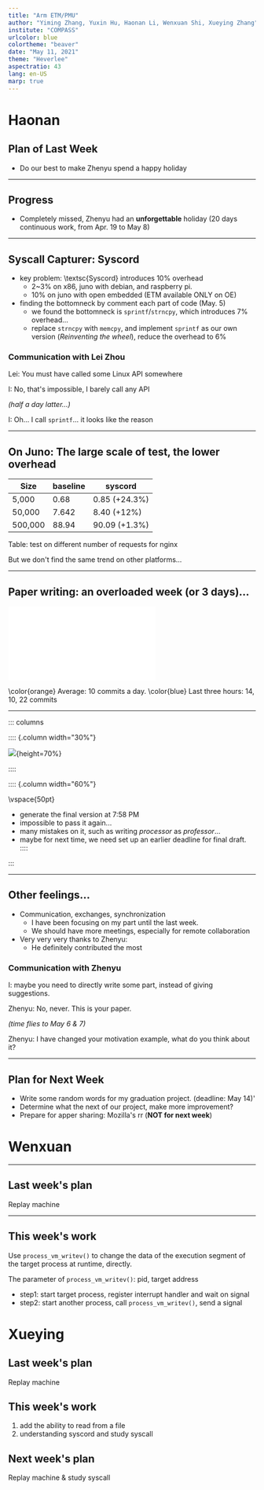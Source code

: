 ```yaml
---
title: "Arm ETM/PMU"
author: "Yiming Zhang, Yuxin Hu, Haonan Li, Wenxuan Shi, Xueying Zhang"
institute: "COMPASS"
urlcolor: blue
colortheme: "beaver"
date: "May 11, 2021"
theme: "Heverlee"
aspectratio: 43
lang: en-US
marp: true
---
```


# Haonan

## Plan of Last Week

-  Do our best to make Zhenyu spend a happy holiday

---

## Progress

- Completely missed, Zhenyu had an **unforgettable** holiday (20 days continuous work, from Apr. 19 to May 8) 

---

## Syscall Capturer: Syscord

- key problem: \textsc{Syscord} introduces 10% overhead 
  - 2~3% on x86, juno with debian, and raspberry pi.
  - 10% on juno with open embedded (ETM available ONLY on OE)
- finding the bottomneck by comment each part of code (May. 5)
  - we found the bottomneck is `sprintf`/`strncpy`, which introduces 7%  overhead...
  - replace `strncpy` with `memcpy`, and implement `sprintf` as our own version (*Reinventing the wheel*), reduce the overhead to 6%

### Communication with Lei Zhou
Lei: You must have called some Linux API somewhere

I: No, that's impossible, I barely call any API

*(half a day latter...)*

I: Oh... I call `sprintf`... it looks like the reason

---

## On Juno: The large scale of test, the lower overhead

| Size    | baseline | syscord       |
| ------- | -------- | ------------- |
| 5,000   | 0.68     | 0.85 (+24.3%) |
| 50,000  | 7.642    | 8.40 (+12%)   |
| 500,000 | 88.94    | 90.09 (+1.3%) |
Table: test on different number of requests for nginx

But we don't find the same trend on other platforms...

---

## Paper writing: an overloaded week (or 3 days)...

![](images/commit_stat.pdf)

\color{orange} Average: 10 commits a day. \color{blue} Last three hours: 14, 10, 22 commits

---

::: columns

:::: {.column width="30%"}

![](images/metainfo.png){height=70%}

::::

:::: {.column width="60%"}

\vspace{50pt}
- generate the final version at 7:58 PM
- impossible to pass it again...
- many mistakes on it, such as writing *processor* as *professor*...
- maybe for next time, we need set up an earlier deadline for final draft.
::::

:::

---

## Other feelings...

- Communication, exchanges, synchronization
  - I have been focusing on my part until the last week.
  - We should have more meetings, especially for remote collaboration
- Very very very thanks to Zhenyu:
  - He definitely contributed the most

### Communication with Zhenyu
I: maybe you need to directly write some part, instead of giving suggestions.

Zhenyu: No, never. This is your paper.

*(time flies to May 6 & 7)*

Zhenyu: I have changed your motivation example, what do you think about it?

---

## Plan for Next Week

- Write some random words for my graduation project. (deadline: May 14)'
- Determine what the next of our project, make more improvement?
- Prepare for apper sharing: Mozilla's rr (**NOT for next week**)


# Wenxuan

---

## Last week's plan

Replay machine

---

## This week's work

Use `process_vm_writev()` to change the data of the execution segment of the target process at runtime, directly.

The parameter of `process_vm_writev()`: pid, target address 

- step1: start target process, register interrupt handler and wait on signal
- step2: start another process, call `process_vm_writev()`, send a signal

# Xueying

## Last week's plan

Replay machine

## This week's work

1. add the ability to read from a file
2. understanding syscord and study syscall

## Next week's plan 

Replay machine & study syscall

